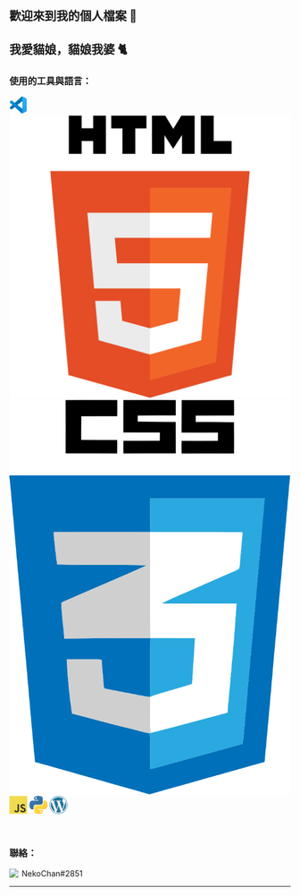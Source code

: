## 歡迎來到我的個人檔案 👋

## 我愛貓娘，貓娘我婆 🐈

### 使用的工具與語言：

<a href="https://code.visualstudio.com/" title="Visual Studio Code"><img src="icons/vscode.png" /></a>
<a href="https://en.wikipedia.org/wiki/HTML5" title="HTML5"><img src="icons/html5.png" /></a>
<a href="https://en.wikipedia.org/wiki/CSS" title="CSS3"><img src="icons/css3.png" /></a>
<a href="https://en.wikipedia.org/wiki/JavaScript" title="JavaScript"><img src="icons/javascript.png" /></a>
<a href="https://www.python.org/" title="Python"><img src="icons/python.png" /></a>
<a href="https://wordpress.org/" title="WordPress"><img src="icons/wordpress.png" /></a>

<br />

### 聯絡：

<img align="left" width="22px" src="https://cdn.jsdelivr.net/npm/simple-icons@v3/icons/discord.svg" /> NekoChan#2851

---

